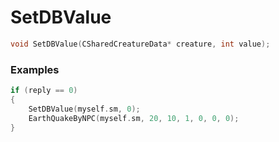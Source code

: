 # SetDBValue
```cpp - C++
void SetDBValue(CSharedCreatureData* creature, int value);
```

### Examples
```cpp - C++
if (reply == 0)
{
	SetDBValue(myself.sm, 0);
	EarthQuakeByNPC(myself.sm, 20, 10, 1, 0, 0, 0);
}
```
